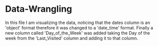 # Data-Wrangling
In this file I am visualizing the data, noticing that the dates column is an 'object' format therefore it was changed to a 'date_time' format. Finally a new column called 'Day_of_the_Week' was added taking the Day of the week from the 'Last_Visited' column and adding it to that column.
